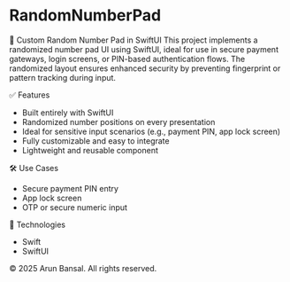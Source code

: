 # RandomNumberPad

🔢 Custom Random Number Pad in SwiftUI
This project implements a randomized number pad UI using SwiftUI, ideal for use in secure payment gateways, login screens, or PIN-based authentication flows. The randomized layout ensures enhanced security by preventing fingerprint or pattern tracking during input.

✅ Features
* Built entirely with SwiftUI
* Randomized number positions on every presentation
* Ideal for sensitive input scenarios (e.g., payment PIN, app lock screen)
* Fully customizable and easy to integrate
* Lightweight and reusable component

🛠️ Use Cases
* Secure payment PIN entry
* App lock screen
* OTP or secure numeric input

📱 Technologies
* Swift
* SwiftUI


© 2025 Arun Bansal. All rights reserved.
